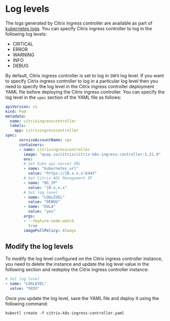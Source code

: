 # Log levels

The logs generated by Citrix ingress controller are available as part of [kubernetes logs](https://kubernetes.io/docs/concepts/cluster-administration/logging/). You can specify Citrix ingress controller to log in the following log levels:

-  CRITICAL
-  ERROR
-  WARNING
-  INFO
-  DEBUG

By default, Citrix ingress controller is set to log in `INFO` log level. If you want to specify Citrix ingress controller to log in a particular log level then you need to specify the log level in the Citrix ingress controller deployment YAML file before deploying the Citrix ingress controller. You can specify the log level in the `spec` section of the YAML file as follows:

```YAML
apiVersion: v1
kind: Pod
metadata:
  name: citrixingresscontroller
  labels:
    app: citrixingresscontroller
spec:
      serviceAccountName: cpx
      containers:
      - name: citrixingresscontroller
        image: "quay.io/citrix/citrix-k8s-ingress-controller:1.21.9"
        env:
        # Set kube api-server URL
        - name: "kubernetes_url"
          value: "https://10.x.x.x:6443"
        # Set Citrix ADC Management IP
        - name: "NS_IP"
          value: "10.x.x.x"
        # Set log level
        - name: "LOGLEVEL"
          value: "DEBUG"
        - name: "EULA"
          value: "yes"
        args:
        - --feature-node-watch
          true
        imagePullPolicy: Always
```

## Modify the log levels

To modify the log level configured on the Citrix ingress controller instance, you need to delete the instance and update the log level value in the following section and redeploy the Citrix ingress controller instance:

```YAML
# Set log level
- name: "LOGLEVEL"
  value: "XXXX"
```

Once you update the log level, save the YAML file and deploy it using the following command:

    kubectl create -f citrix-k8s-ingress-controller.yaml